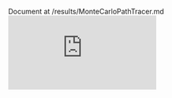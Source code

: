 Document at /results/MonteCarloPathTracer.md
![document](https://github.com/panchangda/MCPT/results/MonteCarloPathTracer.md)
